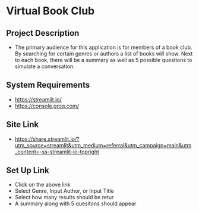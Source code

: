 # Virtual Book Club


## Project Description

* The primary audience for this application is for members of a book club. By searching for certain genres or authors a list of books 
will show. Next to each book, there will be a summary as well as 5 possible questions to simulate a conversation.

## System Requirements

* https://streamlit.io/
* https://console.groq.com/

## Site Link

* https://share.streamlit.io/?utm_source=streamlit&utm_medium=referral&utm_campaign=main&utm_content=-ss-streamlit-io-topright

## Set Up Link

* Click on the above link
* Select Genre, Input Author, or Input Title
* Select how many results should be retur
* A summary along with 5 quesitons should appear
